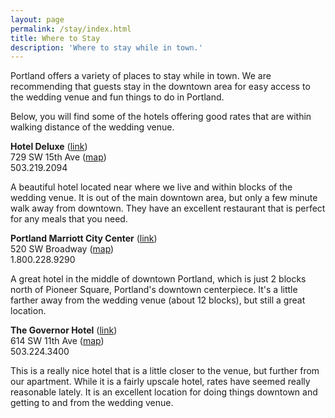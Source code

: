 ```yaml
---
layout: page
permalink: /stay/index.html
title: Where to Stay
description: 'Where to stay while in town.'
---
```


Portland offers a variety of places to stay while in town. We are recommending that guests stay in the downtown area for easy access to the wedding venue and fun things to do in Portland.

Below, you will find some of the hotels offering good rates that are within walking distance of the wedding venue.

<strong>Hotel Deluxe</strong> (<a href="http://www.hoteldeluxeportland.com/">link</a>)<br />
729 SW 15th Ave ([map](https://www.google.com/maps/preview#!q=Hotel+deLuxe%2C+Southwest+15th+Avenue%2C+Portland%2C+OR&data=!4m15!2m14!1m13!1s0x54950a1ce630fed7%3A0xf84f977a34d89b2b!3m8!1m3!1d2530!2d-122.6877048!3d45.5209868!3m2!1i1305!2i695!4f13.1!4m2!3d45.520986!4d-122.687713))<br />
503.219.2094<br />

A beautiful hotel located near where we live and within blocks of the wedding venue. It is out of the main downtown area, but only a few minute walk away from downtown. They have an excellent restaurant that is perfect for any meals that you need.

<strong>Portland Marriott City Center</strong> (<a href="http://www.marriott.com/hotels/travel/pdxct-portland-marriott-city-center/">link</a>)<br />
520 SW Broadway ([map](https://www.google.com/maps/preview#!q=Portland+Marriott+-+City+Center%2C+Southwest+Broadway%2C+Portland%2C+OR&data=!1m4!1m3!1d5060!2d-122.6802656!3d45.520382!4m15!2m14!1m13!1s0x54950a045d7e06bb%3A0x9b44a08d5278e98d!3m8!1m3!1d2530!2d-122.687713!3d45.520986!3m2!1i1305!2i695!4f13.1!4m2!3d45.52042!4d-122.678882))<br />
1.800.228.9290<br />

A great hotel in the middle of downtown Portland, which is just 2 blocks north of Pioneer Square, Portland's downtown centerpiece. It's a little farther away from the wedding venue (about 12 blocks), but still a great location. 

<strong>The Governor Hotel</strong> (<a href="http://www.governorhotel.com/">link</a>)<br />
614 SW 11th Ave ([map](https://www.google.com/maps/preview#!q=The+Governor+Hotel+Portland%2C+Southwest+11th+Avenue%2C+Portland%2C+OR&data=!2m1!6s0x54950a049f8aab7b%3A0x571df4601ea24f34!4m15!2m14!1m13!1s0x54950a035f41d4cf%3A0x776c285f8c70615a!3m8!1m3!1d5060!2d-122.6802656!3d45.520382!3m2!1i1305!2i695!4f13.1!4m2!3d45.520639!4d-122.682682))<br />
503.224.3400<br />

This is a really nice hotel that is a little closer to the venue, but further from our apartment. While it is a fairly upscale hotel, rates have seemed really reasonable lately. It is an excellent location for doing things downtown and getting to and from the wedding venue.
